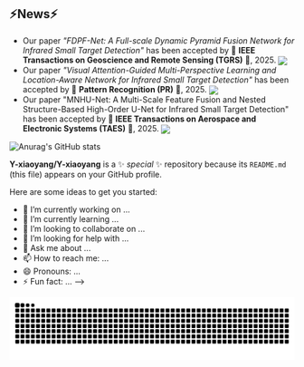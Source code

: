 ## ⚡News⚡
* Our paper *"FDPF-Net: A Full-scale Dynamic Pyramid Fusion Network for Infrared Small Target Detection"* has been accepted by 🎯 **IEEE Transactions on Geoscience and Remote Sensing (TGRS)** 🎯, 2025.  <img src="https://img.shields.io/badge/IEEE%20TGRS-2025%20Accepted-darkred?style=flat&logo=ieee&logoColor=white" width="150" style="vertical-align: middle;" />
* Our paper *"Visual Attention-Guided Multi-Perspective Learning and Location-Aware Network for Infrared Small Target Detection"* has been accepted by 🎯 **Pattern Recognition (PR)** 🎯, 2025.  <img src="https://img.shields.io/badge/Elsevier%20PR-2025%20Accepted-darkred?style=flat&logo=elsevier&logoColor=white" width="150" style="vertical-align: middle;" />
* Our paper "MNHU-Net: A Multi-Scale Feature Fusion and Nested Structure-Based High-Order U-Net for Infrared Small Target Detection" has been accepted by 🎯 **IEEE Transactions on Aerospace and Electronic Systems (TAES)** 🎯, 2025.  <img src="https://img.shields.io/badge/IEEE%20TAES-2025%20Accepted-darkred?style=flat&logo=ieee&logoColor=white" width="150" style="vertical-align: middle;" />

![Anurag's GitHub stats](https://github-readme-stats.vercel.app/api?username=Y-xiaoyang&show_icons=true&theme=merko&count_private=true&hide=prs)



**Y-xiaoyang/Y-xiaoyang** is a ✨ _special_ ✨ repository because its `README.md` (this file) appears on your GitHub profile.

Here are some ideas to get you started:

- 🔭 I’m currently working on ...
- 🌱 I’m currently learning ...
- 👯 I’m looking to collaborate on ...
- 🤔 I’m looking for help with ...
- 💬 Ask me about ...
- 📫 How to reach me: ...
- 😄 Pronouns: ...
- ⚡ Fun fact: ...
-->
<picture>
  <source media="(prefers-color-scheme: dark)" srcset="https://raw.githubusercontent.com/Peter-JXL/Peter-JXL/output/github-contribution-grid-snake-dark.svg">
  <source media="(prefers-color-scheme: light)" srcset="https://raw.githubusercontent.com/Peter-JXL/Peter-JXL/output/github-contribution-grid-snake.svg">
  <img alt="github contribution grid snake animation" src="https://raw.githubusercontent.com/Y-xiaoyang/Y-xiaoyang/output/github-contribution-grid-snake.svg">
</picture>
